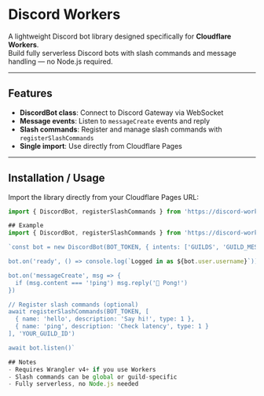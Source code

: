 # Discord Workers

A lightweight Discord bot library designed specifically for **Cloudflare Workers**.  
Build fully serverless Discord bots with slash commands and message handling — no Node.js required.

---

## Features

- **DiscordBot class**: Connect to Discord Gateway via WebSocket  
- **Message events**: Listen to `messageCreate` events and reply  
- **Slash commands**: Register and manage slash commands with `registerSlashCommands`  
- **Single import**: Use directly from Cloudflare Pages

---

## Installation / Usage

Import the library directly from your Cloudflare Pages URL:



```js
import { DiscordBot, registerSlashCommands } from 'https://discord-workers.pages.dev/discord.workers-1.0.0.js'

## Example
import { DiscordBot, registerSlashCommands } from 'https://discord-workers.pages.dev/discord.workers-1.0.0.js'

`const bot = new DiscordBot(BOT_TOKEN, { intents: ['GUILDS', 'GUILD_MESSAGES'] })

bot.on('ready', () => console.log(`Logged in as ${bot.user.username}`))

bot.on('messageCreate', msg => {
  if (msg.content === '!ping') msg.reply('🏓 Pong!')
})

// Register slash commands (optional)
await registerSlashCommands(BOT_TOKEN, [
  { name: 'hello', description: 'Say hi!', type: 1 },
  { name: 'ping', description: 'Check latency', type: 1 }
], 'YOUR_GUILD_ID')

await bot.listen()`

## Notes
- Requires Wrangler v4+ if you use Workers
- Slash commands can be global or guild-specific
- Fully serverless, no Node.js needed


